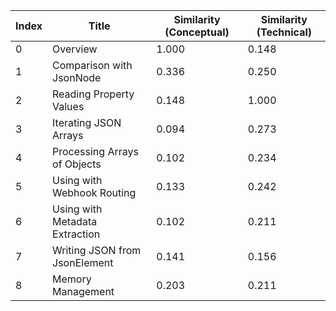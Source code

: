 | Index | Title | Similarity (Conceptual) | Similarity (Technical) |
|-------|-------|-------------------------|------------------------|
| 0 | Overview | 1.000 | 0.148 |
| 1 | Comparison with JsonNode | 0.336 | 0.250 |
| 2 | Reading Property Values | 0.148 | 1.000 |
| 3 | Iterating JSON Arrays | 0.094 | 0.273 |
| 4 | Processing Arrays of Objects | 0.102 | 0.234 |
| 5 | Using with Webhook Routing | 0.133 | 0.242 |
| 6 | Using with Metadata Extraction | 0.102 | 0.211 |
| 7 | Writing JSON from JsonElement | 0.141 | 0.156 |
| 8 | Memory Management | 0.203 | 0.211 |
